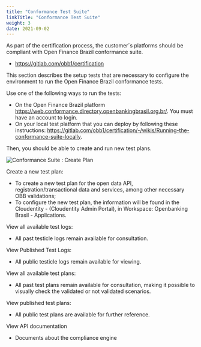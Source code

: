 ```yaml
---
title: "Conformance Test Suite"
linkTitle: "Conformance Test Suite"
weight: 3
date: 2021-09-02
---
```


As part of the certification process, the customer´s platforms should be compliant with Open Finance Brazil conformance suite.

* <https://gitlab.com/obb1/certification>

This section describes the setup tests that are necessary to configure the environment to run the Open Finance Brazil conformance tests.

Use one of the following ways to run the tests:

* On the Open Finance Brazil platform <https://web.conformance.directory.openbankingbrasil.org.br/>. You must have an account to login.
* On your local test platform that you can deploy by following these instructions: <https://gitlab.com/obb1/certification/-/wikis/Running-the-conformance-suite-locally>.

Then, you should be able to create and run new test plans.

![Conformance Suite : Create Plan](/Images/conformance-suite/create-plan-ob.png)

Create a new test plan:

* To create a new test plan for the open data API, registration/transactional data and services, among other necessary OBB validations;
* To configure the new test plan, the information will be found in the Cloudentity - (Cloudentity Admin Portal), in Workspace: Openbanking Brasil - Applications.

View all available test logs:

* All past testicle logs remain available for consultation.

View Published Test Logs:

* All public testicle logs remain available for viewing.

View all available test plans:

* All past test plans remain available for consultation, making it possible to visually check the validated or not validated scenarios.

View published test plans:

* All public test plans are available for further reference.

View API documentation

* Documents about the compliance engine
